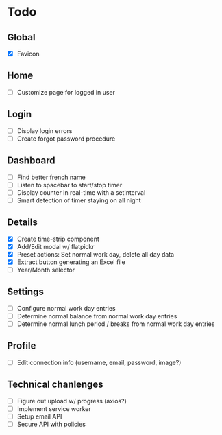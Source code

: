 # Todo

## Global
* [x] Favicon

## Home
* [ ] Customize page for logged in user

## Login
* [ ] Display login errors
* [ ] Create forgot password procedure

## Dashboard
* [ ] Find better french name
* [ ] Listen to spacebar to start/stop timer
* [ ] Display counter in real-time with a setInterval
* [ ] Smart detection of timer staying on all night

## Details
* [x] Create time-strip component
* [x] Add/Edit modal w/ flatpickr
* [x] Preset actions: Set normal work day, delete all day data
* [x] Extract button generating an Excel file
* [ ] Year/Month selector

## Settings
* [ ] Configure normal work day entries
* [ ] Determine normal balance from normal work day entries
* [ ] Determine normal lunch period / breaks from normal work day entries

## Profile
* [ ] Edit connection info (username, email, password, image?)

## Technical chanlenges
* [ ] Figure out upload w/ progress (axios?)
* [ ] Implement service worker
* [ ] Setup email API
* [ ] Secure API with policies
